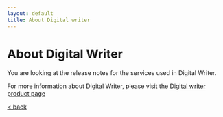 ```yaml
---
layout: default
title: About Digital writer
---
```


# About Digital Writer

You are looking at the release notes for the services used in Digital Writer.

For more information about Digital Writer, please visit the <a href="https://www.infomaker.io/newspilot-writer/">Digital writer product page</a>


<a href="..">&lt; back</a>